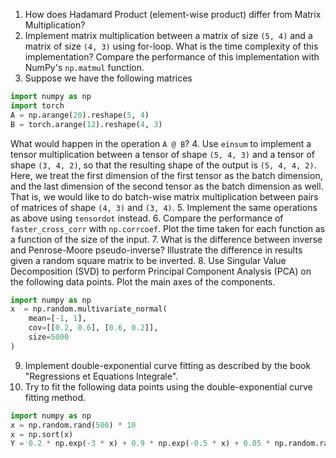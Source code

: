 1. How does Hadamard Product (element-wise product) differ from Matrix Multiplication?
2. Implement matrix multiplication between a matrix of size `(5, 4)` and a matrix of size `(4, 3)` using for-loop. What is the time complexity of this implementation? Compare the performance of this implementation with NumPy's `np.matmul` function.
3. Suppose we have the following matrices

```python
import numpy as np
import torch
A = np.arange(20).reshape(5, 4)
B = torch.arange(12).reshape(4, 3)
```

What would happen in the operation `A @ B`?
4. Use `einsum` to implement a tensor multiplication between a tensor of shape `(5, 4, 3)` and a tensor of shape `(3, 4, 2)`, so that the resulting shape of the output is `(5, 4, 4, 2)`. Here, we treat the first dimension of the first tensor as the batch dimension, and the last dimension of the second tensor as the batch dimension as well. That is, we would like to do batch-wise matrix multiplication between pairs of matrices of shape `(4, 3)` and `(3, 4)`.
5. Implement the same operations as above using `tensordot` instead.
6. Compare the performance of `faster_cross_corr` with `np.corrcoef`. Plot the time taken for each function as a function of the size of the input.
7. What is the difference between inverse and Penrose-Moore pseudo-inverse? Illustrate the difference in results given a random square matrix to be inverted.
8. Use Singular Value Decomposition (SVD) to perform Principal Component Analysis (PCA) on the following data points. Plot the main axes of the components.

```python
import numpy as np
x  = np.random.multivariate_normal(
    mean=[-1, 1], 
    cov=[[0.2, 0.6], [0.6, 0.2]], 
    size=5000
)
```

9. Implement double-exponential curve fitting as described by the book "Regressions et Equations Integrale".
10. Try to fit the following data points using the double-exponential curve fitting method.

```python
import numpy as np
x = np.random.rand(500) * 10
x = np.sort(x)
Y = 0.2 * np.exp(-3 * x) + 0.9 * np.exp(-0.5 * x) + 0.05 * np.random.randn(500)
```